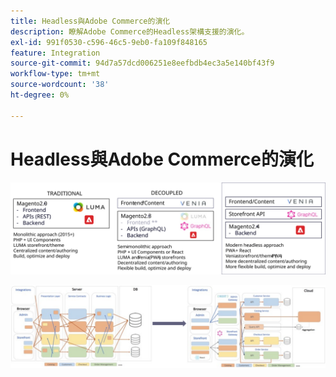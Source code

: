 ```yaml
---
title: Headless與Adobe Commerce的演化
description: 瞭解Adobe Commerce的Headless架構支援的演化。
exl-id: 991f0530-c596-46c5-9eb0-fa109f848165
feature: Integration
source-git-commit: 94d7a57dcd006251e8eefbdb4ec3a5e140bf43f9
workflow-type: tm+mt
source-wordcount: '38'
ht-degree: 0%

---
```


# Headless與Adobe Commerce的演化

![傳統、分離式和Headless商務架構的比較](../../../assets/playbooks/headless-evolution-table.svg)

![傳統、分離式和Headless商務架構的比較](../../../assets/playbooks/headless-evolution-diagram.svg)
